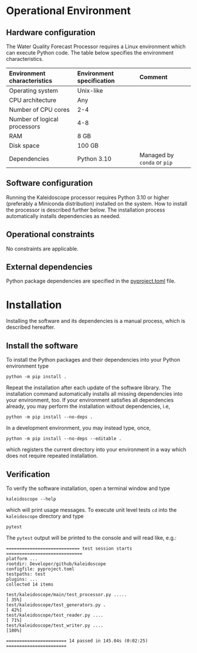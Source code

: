 # Operational Environment

## Hardware configuration

The Water Quality Forecast Processor requires a Linux environment which can execute Python
code. The table below specifies the environment characteristics.

| Environment characteristics  | Environment specification | Comment                     |
|:-----------------------------|:--------------------------|:----------------------------|
| Operating system             | Unix-like                 |                             |
| CPU architecture             | Any                       |                             |
| Number of CPU cores          | 2-4                       |                             |
| Number of logical processors | 4-8                       |                             |
| RAM                          | 8 GB                      |                             |
| Disk space                   | 100 GB                    |                             |
| Dependencies                 | Python 3.10               | Managed by `conda` or `pip` |

## Software configuration

Running the Kaleidoscope processor requires Python 3.10 or higher (preferably a Miniconda
distribution) installed  on  the system. How to install the processor is
described further below. The installation process automatically installs
dependencies as needed.

## Operational constraints

No constraints are applicable.

## External dependencies

Python package dependencies are specified in the [pyproject.toml](environment.yml) file.

# Installation

Installing the software and its dependencies is a manual process, which is
described hereafter. 

## Install the software

To install the Python packages and their dependencies into your Python environment
type

    python -m pip install .

Repeat the installation after each update of the software library. The installation
command automatically installs all missing dependencies into your environment, too.
If your environment satisfies all dependencies already, you may perform the
installation without dependencies, i.e,

    python -m pip install --no-deps .

In a development environment, you may instead type, once,

    python -m pip install --no-deps --editable .

which registers the current directory into your environment in a way which does
not require repeated installation.

## Verification

To verify the software installation, open a terminal window and type

    kaleidoscope --help

which will print usage messages. To execute unit level tests `cd` into 
the `kaleidoscope` directory and type

    pytest

The `pytest` output will be printed to the console and will read like, e.g.:

    ============================ test session starts =============================
    platform ...
    rootdir: Developer/github/kaleidoscope
    configfile: pyproject.toml
    testpaths: test
    plugins: ...
    collected 14 items                                                           

    test/kaleidoscope/main/test_processor.py .....                         [ 35%]
    test/kaleidoscope/test_generators.py .                                 [ 42%]
    test/kaleidoscope/test_reader.py ....                                  [ 71%]
    test/kaleidoscope/test_writer.py ....                                  [100%]

    ======================= 14 passed in 145.04s (0:02:25) =======================
